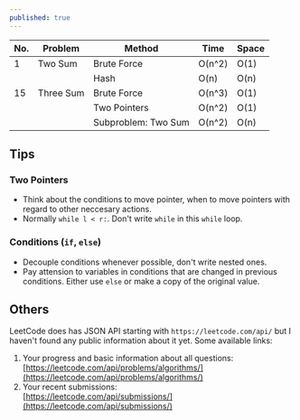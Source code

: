 ```yaml
---
published: true
---
```

|No.|Problem|Method|Time|Space|
|--|--|--|--|--|
|1|Two Sum|Brute Force|O(n^2)|O(1)|
| |       |Hash|O(n)|O(n)|
|15|Three Sum|Brute Force|O(n^3)|O(1)|
|  |         |Two Pointers|O(n^2)|O(1)|
|  |         |Subproblem: Two Sum|O(n^2)|O(n)|

## Tips

### Two Pointers
- Think about the conditions to move pointer, when to move pointers with regard to other neccesary actions.
- Normally `while l < r:`. Don't write `while` in this `while` loop.

### Conditions (`if`, `else`)
- Decouple conditions whenever possible, don't write nested ones.
- Pay attension to variables in conditions that are changed in previous conditions. Either use `else` or make a copy of the original value.

## Others
LeetCode does has JSON API starting with `https://leetcode.com/api/` but I haven't found any public information about it yet. Some available links:

1. Your progress and basic information about all questions:  
[https://leetcode.com/api/problems/algorithms/](https://leetcode.com/api/problems/algorithms/)
2. Your recent submissions:  
[https://leetcode.com/api/submissions/](https://leetcode.com/api/submissions/)